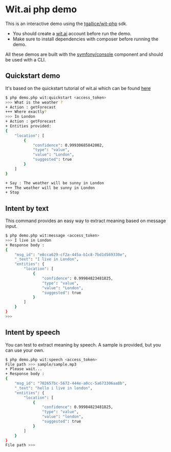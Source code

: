 Wit.ai php demo
===============

This is an interactive demo using the [tgallice/wit-php][1] sdk.

- You should create a [wit.ai][2] account before run the demo.
- Make sure to install dependencies with composer before 
running the demo.

All these demos are built with the [symfony/console][3] component and should be used with a CLI.

Quickstart demo
---------------

It's based on the quickstart tutorial of wit.ai which can be found [here][4]

```bash
$ php demo.php wit:quickstart <access_token>
>>> What is the weather ?           
+ Action : getForecast
+++ Where exactly?
>>> In London
+ Action : getForecast
+ Entities provided:
{
    "location": [
        {
            "confidence": 0.99930685842002,
            "type": "value",
            "value": "London",
            "suggested": true
        }
    ]
}

+ Say : The weather will be sunny in London
+++ The weather will be sunny in London
+ Stop

```

Intent by text
--------------

This command provides an easy way to extract meaning based on message input.

```bash
$ php demo.php wit:message <access_token>
>>> I live in London
+ Response body :
{
    "msg_id": "e8cca629-cf2a-445a-b1c8-7bd1d569330e",
    "_text": "I live in London",
    "entities": {
        "location": [
            {
                "confidence": 0.99984823481825,
                "type": "value",
                "value": "London",
                "suggested": true
            }
        ]
    }
}
>>> 

```

Intent by speech
----------------

You can test to extract meaning by speech. A sample is provided, but you can use your own.

```bash
$ php demo.php wit:speech <access_token>
File path >>> sample/sample.mp3   
+ Please wait...
+ Response body :
{
    "msg_id": "702657bc-5672-444e-a0cc-5a673306aa8b",
    "_text": "hello i live in london",
    "entities": {
        "location": [
            {
                "confidence": 0.99984823481825,
                "type": "value",
                "value": "london",
                "suggested": true
            }
        ]
    }
}
File path >>> 

```

[1]: https://github.com/tgallice/wit-php
[2]: https://wit.ai/
[3]: http://symfony.com/doc/current/components/console/introduction.html
[4]: https://wit.ai/docs/quickstart
